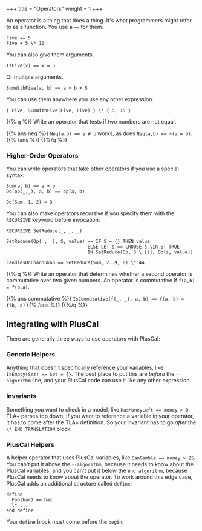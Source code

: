 +++
title = "Operators"
weight = 1
+++

An operator is a thing that does a thing. It's what programmers might refer to as a function. You use a `==` for them.

```
Five == 5
Five + 5 \* 10
```

You can also give them arguments.

```
IsFive(x) == x = 5
```

Or multiple arguments.

```
SumWithFive(a, b) == a + b + 5
```

You can use them anywhere you use any other expression.

```
{ Five, SumWithFive(Five, Five) } \* { 5, 15 }
```

{{% q %}}
Write an operator that tests if two numbers are not equal.

{{% ans neq %}}
`Neq(a,b) == a # b` works, as does `Neq(a,b) == ~(a = b)`.
{{% /ans %}}
{{%/q %}}

### Higher-Order Operators

You can write operators that take other operators if you use a special syntax:

``` tla
Sum(a, b) == a + b
Do(op(_,_), a, b) == op(a, b)

Do(Sum, 1, 2) = 3
```

You can also make operators recursive if you specify them with the `RECURSIVE` keyword before invocation:

``` tla
RECURSIVE SetReduce(_, _, _)

SetReduce(Op(_, _), S, value) == IF S = {} THEN value
                              ELSE LET s == CHOOSE s \in S: TRUE
                              IN SetReduce(Op, S \ {s}, Op(s, value)) 

CandlesOnChannukah == SetReduce(Sum, 2..9, 0) \* 44
```

{{% q %}}
Write an operator that determines whether a second operator is commutative over two given numbers. An operator is commutative if `f(a,b) = f(b,a)`.

{{% ans commutative %}}
`IsCommutative(f(_, _), a, b) == f(a, b) = f(b, a)`
{{% /ans %}}
{{%/q %}}

## Integrating with PlusCal

There are generally three ways to use operators with PlusCal:

### Generic Helpers

Anything that doesn't specifically reference your variables, like `IsEmpty(Set) == Set = {}`. The best place to put this are _before_ the `--algorithm` line, and your PlusCal code can use it like any other expression.

### Invariants

Something you want to check in a model, like `HasMoneyLeft == money > 0`. TLA+ parses top down; if you want to reference a variable in your operator, it has to come after the TLA+ definition. So your invariant has to go _after_ the `\* END TRANSLATION` block.


### PlusCal Helpers

A helper operator that uses PlusCal variables, like `CanGamble == money > 25`. You can't put it above the `--algorithm`, because it needs to know about the PlusCal variables, and you can't put it below the `end algorithm`, because PlusCal needs to know about the operator. To work around this edge case, PlusCal adds an additional structure called `define`:

```
define
  Foo(bar) == baz
  \* ...
end define
```

Your `define` block must come before the `begin`.
